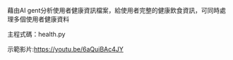 藉由AI gent分析使用者健康資訊檔案，給使用者完整的健康飲食資訊，可同時處理多個使用者健康資料

主程式碼：health.py

示範影片:https://youtu.be/6aQuiBAc4JY
